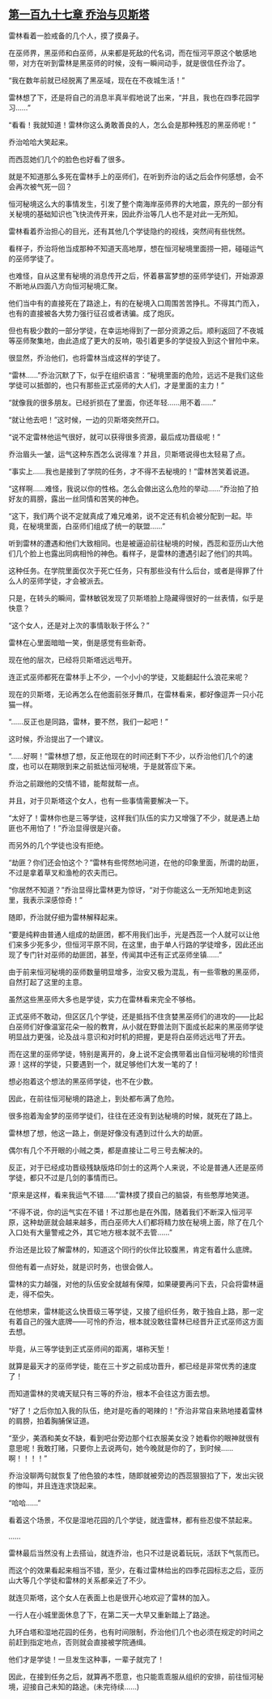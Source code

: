 ## [第一百九十七章 乔治与贝斯塔](https://www.xxbiquge.com/11_11222/8813248.html)


  雷林看着一脸戒备的几个人，摸了摸鼻子。

  在巫师界，黑巫师和白巫师，从来都是死敌的代名词，而在恒河平原这个敏感地带，对方在听到雷林是黑巫师的时候，没有一瞬间动手，就是很信任乔治了。

  “我在数年前就已经脱离了黑巫域，现在在不夜城生活！”

  雷林想了下，还是将自己的消息半真半假地说了出来，“并且，我也在四季花园学习……”

  “看看！我就知道！雷林你这么勇敢善良的人，怎么会是那种残忍的黑巫师呢！”

  乔治哈哈大笑起来。

  而西蕊她们几个的脸色也好看了很多。

  就是不知道那么多死在雷林手上的巫师们，在听到乔治的话之后会作何感想，会不会再次被气死一回？

  恒河秘境这么大的事情发生，引发了整个南海岸巫师界的大地震，原先的一部分有关秘境的基础知识也飞快流传开来，因此乔治等几人也不是对此一无所知。

  雷林看着乔治担心的目光，还有其他几个学徒隐约的视线，突然间有些恍然。

  看样子，乔治将他当成那种不知道天高地厚，想在恒河秘境里面捞一把，碰碰运气的巫师学徒了。

  也难怪，自从这里有秘境的消息传开之后，怀着暴富梦想的巫师学徒们，开始源源不断地从四面八方向恒河秘境汇聚。

  他们当中有的直接死在了路途上，有的在秘境入口周围苦苦挣扎。不得其门而入，也有的直接被各大势力强行征召或者诱骗。成了炮灰。

  但也有极少数的一部分学徒，在幸运地得到了一部分资源之后。顺利返回了不夜城等巫师聚集地，由此造成了更大的反响，吸引着更多的学徒投入到这个冒险中来。

  很显然，乔治他们，也将雷林当成这样的学徒了。

  “雷林……”乔治沉默了下，似乎在组织语言：“秘境里面的危险，远远不是我们这些学徒可以抵御的，也只有那些正式巫师的大人们，才是里面的主力！”

  “就像我的很多朋友。已经折损在了里面，你还年轻……用不着……”

  “就让他去吧！”这时候，一边的贝斯塔突然开口。

  “说不定雷林他运气很好，就可以获得很多资源，最后成功晋级呢！”

  乔治眉头一皱，运气这种东西怎么说得准？并且，贝斯塔说得也太轻易了点。

  “事实上……我也是接到了学院的任务，才不得不去秘境的！”雷林苦笑着说道。

  “这样啊……难怪，我说以你的性格。怎么会做出这么危险的举动……”乔治拍了拍好友的肩膀，露出一丝同情和苦笑的神色。

  “这下，我们两个说不定就真成了难兄难弟，说不定还有机会被分配到一起。毕竟，在秘境里面，白巫师们组成了统一的联盟……”

  听到雷林的遭遇和他们大致相同。也是被逼迫前往秘境的时候，西蕊和亚历山大他们几个脸上也露出同病相怜的神色。看样子，是雷林的遭遇引起了他们的共鸣。

  这种任务。在学院里面仅次于死亡任务，只有那些没有什么后台，或者是得罪了什么人的巫师学徒，才会被派去。

  只是，在转头的瞬间，雷林敏锐发现了贝斯塔脸上隐藏得很好的一丝表情，似乎是快意？

  “这个女人，还是对上次的事情耿耿于怀么？”

  雷林在心里面暗暗一笑，倒是感觉有些新奇。

  现在他的层次，已经将贝斯塔远远甩开。

  连正式巫师都死在雷林手上不少，一个小小的学徒，又能翻起什么浪花来呢？

  现在的贝斯塔，无论再怎么在他面前张牙舞爪，在雷林看来，都好像逗弄一只小花猫一样。

  “……反正也是同路，雷林，要不然，我们一起吧！”

  这时候，乔治提出了一个建议。

  “……好啊！”雷林想了想，反正他现在的时间还剩下不少，以乔治他们几个的速度，也可以在期限到来之前抵达恒河秘境，于是就答应下来。

  乔治之前跟他的交情不错，能帮就帮一点。

  并且，对于贝斯塔这个女人，也有一些事情需要解决一下。

  “太好了！雷林你也是三等学徒，这样我们队伍的实力又增强了不少，就是遇上劫匪也不用怕了！”乔治显得很是兴奋。

  而另外的几个学徒也没有拒绝。

  “劫匪？你们还会怕这个？”雷林有些愕然地问道，在他的印象里面，所谓的劫匪，不过是拿着草叉和渔枪的农夫而已。

  “你居然不知道？”乔治显得比雷林更为惊讶，“对于你能这么一无所知地走到这里，我表示深感惊奇！”

  随即，乔治就仔细为雷林解释起来。

  “要是纯粹由普通人组成的劫匪团，都不用我们出手，光是西蕊一个人就可以让他们来多少死多少，但恒河平原不同，在这里，由于单人行路的学徒增多，因此还出现了专门针对巫师的劫匪团，甚至，传闻其中还有正式巫师坐镇……”

  由于前来恒河秘境的巫师数量明显增多，治安又极为混乱，有一些零散的黑巫师，自然打起了这里的主意。

  虽然这些黑巫师大多也是学徒，实力在雷林看来完全不够格。

  正式巫师不敢动，但区区几个学徒，还是抵挡不住贪婪黑巫师们的进攻的——比起白巫师们好像温室花朵一般的教育，从小就在野兽法则下面成长起来的黑巫师学徒明显战力更强，论及战斗意识和对时机的把握，更是将白巫师远远甩了开去。

  而在这里的巫师学徒，特别是离开的，身上说不定会携带着出自恒河秘境的珍惜资源！这样的学徒，只要遇到一个，就足够他们大发一笔的了！

  想必抱着这个想法的黑巫师学徒，也不在少数。

  因此，在前往恒河秘境的路途上，到处都布满了危险。

  很多抱着淘金梦的巫师学徒们，往往在还没有到达秘境的时候，就死在了路上。

  雷林想了想，他这一路上，倒是好像没有遇到过什么大的劫匪。

  偶尔有几个不开眼的小贼之类，都是直接让二号三号去解决的。

  反正，对于已经成功晋级残缺版烙印剑士的这两个人来说，不论是普通人还是巫师学徒，都只不过是几剑的事情而已。

  “原来是这样，看来我运气不错……”雷林摸了摸自己的脑袋，有些憨厚地笑道。

  “不得不说，你的运气实在不错！不过那也是在外围，随着我们不断深入恒河平原，这种劫匪就会越来越多，而白巫师大人们都将精力放在秘境上面，除了在几个入口处有大量警戒之外，其它地方根本就不去管……”

  乔治还是比较了解雷林的，知道这个同行的伙伴比较腹黑，肯定有着什么底牌。

  但他有着一点好处，就是识时务，也很会做人。

  雷林的实力越强，对他的队伍安全就越有保障，如果硬要再问下去，只会将雷林逼走，得不偿失。

  在他想来，雷林能这么快晋级三等学徒，又接了组织任务，敢于独自上路，那一定有着自己的强大底牌——可怜的乔治，根本就没敢往雷林已经晋升正式巫师这方面去想。

  毕竟，从三等学徒到正式巫师间的距离，堪称天堑！

  就算是最天才的巫师学徒，能在三十岁之前成功晋升，都已经是非常优秀的速度了！

  而知道雷林的灵魂天赋只有三等的乔治，根本不会往这方面去想。

  “好了！之后你加入我的队伍，绝对是吃香的喝辣的！”乔治非常自来熟地搂着雷林的肩膀，拍着胸脯保证道。

  “至少，美酒和美女不缺，看到吧台旁边那个红衣服美女没？她看你的眼神就很有意思呢！我敢打赌，只要你上去说两句，她今晚就是你的了，到时候……啊！！！！”

  乔治没聊两句就恢复了他色狼的本性，随即就被旁边的西蕊狠狠掐了下，发出尖锐的惨叫，并且连连求饶起来。

  “哈哈……”

  看着这个场景，不仅是湿地花园的几个学徒，就连雷林，都有些忍俊不禁起来。

  ……

  雷林最后当然没有上去搭讪，就连乔治，也只不过是说着玩玩，活跃下气氛而已。

  而这个的效果看起来相当不错，至少，在看过雷林给出的四季花园标志之后，亚历山大等几个学徒和雷林的关系都亲近了不少。

  就连贝斯塔，这个女人在表面上也是很开心地欢迎了雷林的加入。

  一行人在小城里面休息了下，在第二天一大早又重新踏上了路途。

  九环白塔和湿地花园的任务，也有时间限制，乔治他们几个也必须在规定的时间之前赶到指定地点，否则就会直接被学院通缉。

  他们才是学徒！一旦发生这种事，一辈子就完了！

  因此，在接到任务之后，就算再不愿意，也只能乖乖服从组织的安排，前往恒河秘境，迎接自己未知的路途。(未完待续……)
